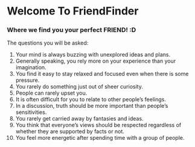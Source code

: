 # Welcome To FriendFinder 
### Where we find you your perfect FRIEND! :D

The questions you will be asked: 
1. Your mind is always buzzing with unexplored ideas and plans.
2. Generally speaking, you rely more on your experience than your imagination.
3. You find it easy to stay relaxed and focused even when there is some pressure.
4. You rarely do something just out of sheer curiosity.
5. People can rarely upset you.
6. It is often difficult for you to relate to other people’s feelings.
7. In a discussion, truth should be more important than people’s sensitivities.
8. You rarely get carried away by fantasies and ideas.
9. You think that everyone’s views should be respected regardless of whether they    are supported by facts or not.
10. You feel more energetic after spending time with a group of people.
